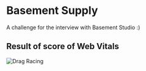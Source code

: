 # Basement Supply
A challenge for the interview with Basement Studio :)

## Result of score of Web Vitals

![Drag Racing](https://i.ibb.co/8b4PhDC/Screen-Shot-2021-07-24-at-0-39-15.png)


